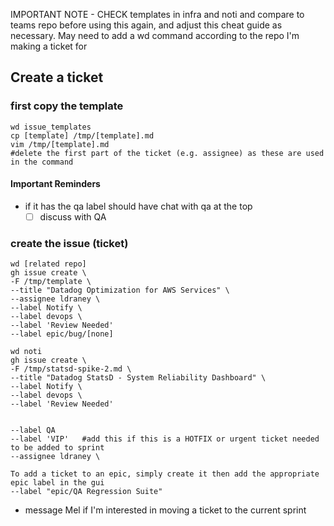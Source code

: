 IMPORTANT NOTE - CHECK templates in infra and noti and compare to teams repo before using this again, and adjust this cheat guide as necessary.  May need to add a wd command according to the repo I'm making a ticket for

## Create a ticket
### first copy the template
```
wd issue_templates
cp [template] /tmp/[template].md
vim /tmp/[template].md
#delete the first part of the ticket (e.g. assignee) as these are used in the command
```
#### Important Reminders
* if it has the qa label should have chat with qa at the top
  - [ ] discuss with QA

### create the issue (ticket)
```
wd [related repo]
gh issue create \
-F /tmp/template \
--title "Datadog Optimization for AWS Services" \
--assignee ldraney \
--label Notify \
--label devops \
--label 'Review Needed'
--label epic/bug/[none]
```
```
wd noti
gh issue create \
-F /tmp/statsd-spike-2.md \
--title "Datadog StatsD - System Reliability Dashboard" \
--label Notify \
--label devops \
--label 'Review Needed' 


--label QA
--label 'VIP'   #add this if this is a HOTFIX or urgent ticket needed to be added to sprint
--assignee ldraney \

To add a ticket to an epic, simply create it then add the appropriate epic label in the gui
--label "epic/QA Regression Suite"
```

- message Mel if I'm interested in moving a ticket to the current sprint
